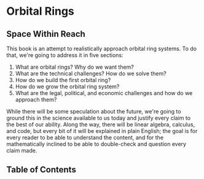 # Orbital Rings
## Space Within Reach

This book is an attempt to realistically approach orbital ring systems. To do that, we're going to address it in five sections:

1. What are orbital rings? Why do we want them?
2. What are the technical challenges? How do we solve them?
3. How do we build the first orbital ring?
4. How do we grow the orbital ring system?
5. What are the legal, political, and economic challenges and how do we approach them?

While there will be some speculation about the future, we're going to ground this in the science available to us today and justify every claim to the best of our ability. Along the way, there will be linear algebra, calculus, and code, but every bit of it will be explained in plain English; the goal is for every reader to be able to understand the content, and for the mathematically inclined to be able to double-check and question every claim made.

## Table of Contents

```{tableofcontents}
```

